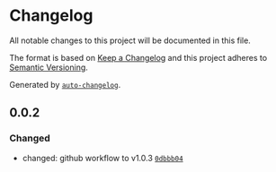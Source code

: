 # Changelog

All notable changes to this project will be documented in this file.

The format is based on [Keep a Changelog](https://keepachangelog.com/en/1.0.0/)
and this project adheres to [Semantic Versioning](https://semver.org/spec/v2.0.0.html).

Generated by [`auto-changelog`](https://github.com/CookPete/auto-changelog).

## 0.0.2

### Changed

- changed: github workflow to v1.0.3 [`0dbbb04`](https://github.com/devshareacademy/common-game-utils/commit/0dbbb04b8b7a5726c683e655bb8d46fa647a2193)
